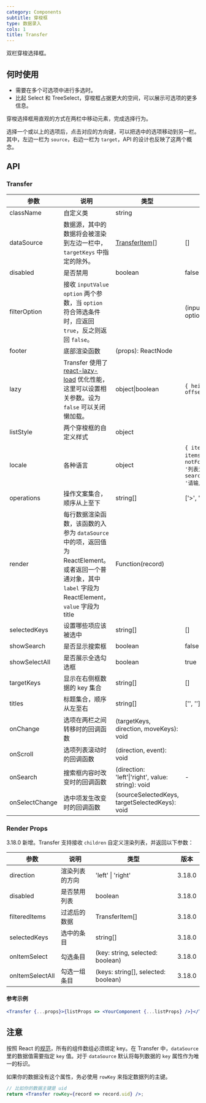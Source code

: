 ```yaml
---
category: Components
subtitle: 穿梭框
type: 数据录入
cols: 1
title: Transfer
---
```


双栏穿梭选择框。

## 何时使用

- 需要在多个可选项中进行多选时。
- 比起 Select 和 TreeSelect，穿梭框占据更大的空间，可以展示可选项的更多信息。

穿梭选择框用直观的方式在两栏中移动元素，完成选择行为。

选择一个或以上的选项后，点击对应的方向键，可以把选中的选项移动到另一栏。其中，左边一栏为 `source`，右边一栏为 `target`，API 的设计也反映了这两个概念。

## API

### Transfer

| 参数 | 说明 | 类型 | 默认值 | 版本 |  |
| --- | --- | --- | --- | --- | --- |
| className | 自定义类 | string |  |  |  |
| dataSource | 数据源，其中的数据将会被渲染到左边一栏中，`targetKeys` 中指定的除外。 | [TransferItem](https://git.io/vMM64)\[] | \[] |  |  |
| disabled | 是否禁用 | boolean | false |  |  |
| filterOption | 接收 `inputValue` `option` 两个参数，当 `option` 符合筛选条件时，应返回 `true`，反之则返回 `false`。 |  | (inputValue, option): boolean |  |  |
| footer | 底部渲染函数 | (props): ReactNode |  |  |  |
| lazy | Transfer 使用了 [react-lazy-load](https://github.com/loktar00/react-lazy-load) 优化性能，这里可以设置相关参数。设为 `false` 可以关闭懒加载。 | object\|boolean | `{ height: 32, offset: 32 }` |  |  |
| listStyle | 两个穿梭框的自定义样式 | object |  |  |  |
| locale | 各种语言 | object | `{ itemUnit: '项', itemsUnit: '项', notFoundContent: '列表为空', searchPlaceholder: '请输入搜索内容' }` |  |  |
| operations | 操作文案集合，顺序从上至下 | string\[] | \['>', '&lt;'] |  |  |
| render | 每行数据渲染函数，该函数的入参为 `dataSource` 中的项，返回值为 ReactElement。或者返回一个普通对象，其中 `label` 字段为 ReactElement，`value` 字段为 title | Function(record) |  |  |  |
| selectedKeys | 设置哪些项应该被选中 | string\[] | \[] |  |  |
| showSearch | 是否显示搜索框 | boolean | false |  |  |
| showSelectAll | 是否展示全选勾选框 | boolean | true | 3.18.0 |  |
| targetKeys | 显示在右侧框数据的 key 集合 | string\[] | \[] |  |  |
| titles | 标题集合，顺序从左至右 | string\[] | \['', ''] |  |  |
| onChange | 选项在两栏之间转移时的回调函数 | (targetKeys, direction, moveKeys): void |  |  |  |
| onScroll | 选项列表滚动时的回调函数 | (direction, event): void |  |  |  |
| onSearch | 搜索框内容时改变时的回调函数 | (direction: 'left'\|'right', value: string): void | - |  |  |
| onSelectChange | 选中项发生改变时的回调函数 | (sourceSelectedKeys, targetSelectedKeys): void |  |  |  |

### Render Props

3.18.0 新增。Transfer 支持接收 `children` 自定义渲染列表，并返回以下参数：

| 参数            | 说明           | 类型                                 | 版本   |
| --------------- | -------------- | ------------------------------------ | ------ |
| direction       | 渲染列表的方向 | 'left' \| 'right'                    | 3.18.0 |
| disabled        | 是否禁用列表   | boolean                              | 3.18.0 |
| filteredItems   | 过滤后的数据   | TransferItem\[]                      | 3.18.0 |
| selectedKeys    | 选中的条目     | string\[]                            | 3.18.0 |
| onItemSelect    | 勾选条目       | (key: string, selected: boolean)     | 3.18.0 |
| onItemSelectAll | 勾选一组条目   | (keys: string\[], selected: boolean) | 3.18.0 |

#### 参考示例

```jsx
<Transfer {...props}>{listProps => <YourComponent {...listProps} />}</Transfer>
```

## 注意

按照 React 的[规范](http://facebook.github.io/react/docs/lists-and-keys.html#keys)，所有的组件数组必须绑定 key。在 Transfer 中，`dataSource`里的数据值需要指定 `key` 值。对于 `dataSource` 默认将每列数据的 `key` 属性作为唯一的标识。

如果你的数据没有这个属性，务必使用 `rowKey` 来指定数据列的主键。

```jsx
// 比如你的数据主键是 uid
return <Transfer rowKey={record => record.uid} />;
```
